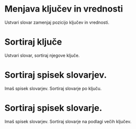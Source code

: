 # Menjava ključev in vrednosti
Ustvari slovar zamenjaj pozicijo ključev in vrednosti.

# Sortiraj ključe
Ustvari slovar, sortiraj njegove ključe.

# Sortiraj spisek slovarjev.
Imaš spisek slovarjev.
Sortiraj slovarje po ključu.

# Sortiraj spisek slovarje.
Imaš spisek slovarjev.
Sortiraj slovarje na podlagi večih ključev.
